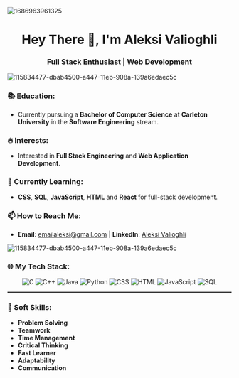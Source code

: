<!-- Banner Image -->
![1686963961325](https://github.com/user-attachments/assets/c3186f8b-e236-41db-8585-bca5fc6bf4c2)

<h1 align="center">Hey There 👋, I'm Aleksi Valioghli</h1>

<!-- Subheader Title -->
<h3 align="center">Full Stack Enthusiast | Web Development</h3>

![115834477-dbab4500-a447-11eb-908a-139a6edaec5c](https://github.com/user-attachments/assets/68f02c60-2e3c-4336-a082-4fa80f3e10ed)


### 📚 Education:
- Currently pursuing a **Bachelor of Computer Science** at **Carleton University** in the **Software Engineering** stream.

### 🔥 Interests:
- Interested in **Full Stack Engineering** and **Web Application Development**.

### 🌱 Currently Learning:
- **CSS**, **SQL**, **JavaScript**, **HTML** and **React** for full-stack development.

### 📫 How to Reach Me:
- **Email**: [emailaleksi@gmail.com](mailto:emailaleksi@gmail.com) | **LinkedIn**: [Aleksi Valioghli](https://www.linkedin.com/in/aleksivalioghli/)

![115834477-dbab4500-a447-11eb-908a-139a6edaec5c](https://github.com/user-attachments/assets/68f02c60-2e3c-4336-a082-4fa80f3e10ed)


### 🌐 My Tech Stack:
<p align="center">
  <img src="https://img.shields.io/badge/C-00599C?style=for-the-badge&logo=c&logoColor=white" alt="C" />
  <img src="https://img.shields.io/badge/C++-00599C?style=for-the-badge&logo=cplusplus&logoColor=white" alt="C++" />
  <img src="https://img.shields.io/badge/Java-007396?style=for-the-badge&logo=java&logoColor=white" alt="Java" />
  <img src="https://img.shields.io/badge/Python-3776AB?style=for-the-badge&logo=python&logoColor=white" alt="Python" />
  <img src="https://img.shields.io/badge/CSS-1572B6?style=for-the-badge&logo=css3&logoColor=white" alt="CSS" />
  <img src="https://img.shields.io/badge/HTML-E34F26?style=for-the-badge&logo=html5&logoColor=white" alt="HTML" />
  <img src="https://img.shields.io/badge/JavaScript-F7DF1E?style=for-the-badge&logo=javascript&logoColor=black" alt="JavaScript" />
  <img src="https://img.shields.io/badge/SQL-4479A1?style=for-the-badge&logo=postgresql&logoColor=white" alt="SQL" />
</p>


<hr style="border: none; border-top: 1px solid #333;" />


### 🌟 Soft Skills:
- **Problem Solving**
- **Teamwork**
- **Time Management**
- **Critical Thinking**
- **Fast Learner**
- **Adaptability**
- **Communication**


